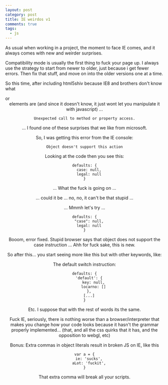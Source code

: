 ```yaml
---
layout: post
category: post
title: IE weirdos v1
comments: true
tags:
  - js
---
```


As usual when working in a project, the moment to face IE comes, and it always comes with new and weirder surprises.

Compatibility mode is usually the first thing to fuck your page up. I always use the strategy to start from newer to older, just because i get fewer errors. Then fix that stuff, and move on into the older versions one at a time.

So this time, after including html5shiv because IE8 and brothers don't know what <section> or <header> elements are (and since it doesn't know, it just wont let you manipulate it with javascript) ...

    Unexpected call to method or property access.

... I found one of these surprises that we like from microsoft.

So, I was getting this error from the IE console:

    Object doesn't support this action

Looking at the code then you see this:

    defaults: {
        case: null,
        legal: null
    }

... What the fuck is going on ...

... could it be ... no, no, it can't be that stupid ...

... Mmmh let's try ...

    defaults: {
        "case": null,
        legal: null
    }

Booom, error fixed. Stupid browser says that object does not support the case instruction ... Ahh for fuck sake, this is new.

So after this... you start seeing more like this but with other keywords, like:

The default switch instruction:

    defaults: {
        'default': {
            key: null,
            locarno: []
        },
        [...]
    }

Etc. I suppose that with the rest of words its the same.

Fuck IE, seriously, there is nothing worse than a browser/interpreter that makes you change how your code looks because it hasn't the grammar properly implemented... (that, and all the css quirks that it has, and the opposition to webgl, etc)

Bonus: Extra commas in object literals result in broken JS on IE, like this

    var a = {
        ie: 'sucks',
        aLot: 'fuckit',
    }

That extra comma will break all your scripts.

